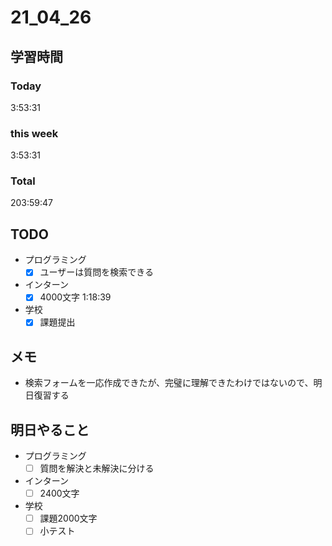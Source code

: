 # 21_04_26

## 学習時間
### Today
3:53:31

### this week
3:53:31

### Total
203:59:47

## TODO
* プログラミング
	- [x] ユーザーは質問を検索できる
* インターン
	- [x] 4000文字 1:18:39
* 学校
	- [x] 課題提出

## メモ
* 検索フォームを一応作成できたが、完璧に理解できたわけではないので、明日復習する

## 明日やること
* プログラミング
	- [ ] 質問を解決と未解決に分ける
* インターン
	- [ ] 2400文字
* 学校
	- [ ] 課題2000文字
	- [ ] 小テスト
